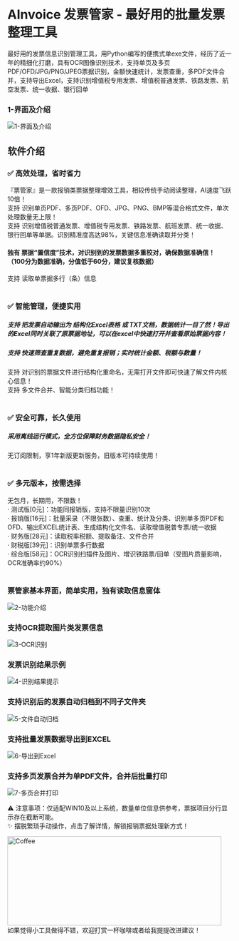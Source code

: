 # AInvoice 发票管家 - 最好用的批量发票整理工具
最好用的发票信息识别管理工具，用Python编写的便携式单exe文件，经历了近一年的精细化打磨，具有OCR图像识别技术，支持单页及多页PDF/OFD/JPG/PNG/JPEG票据识别，金额快速统计，发票查重，多PDF文件合并，支持导出Excel，支持识别增值税专用发票、增值税普通发票、铁路发票、航空发票、统一收据、银行回单

### 1-界面及介绍
![1-界面及介绍](https://github.com/user-attachments/assets/e3d7663e-bc04-4a58-88ac-9aca80e514d8)

## 软件介绍
### ✅ 高效处理，省时省力
『票管家』是一款报销类票据整理增效工具，相较传统手动阅读整理，AI速度飞跃10倍！  
支持 识别单页PDF、多页PDF、OFD、JPG、PNG、BMP等混合格式文件，单次处理数量无上限！  
支持 识别增值税普通发票、增值税专用发票、铁路发票、航班发票、统一收据、银行回单等单据。识别精准度高达98%，关键信息准确读取并分类！  
#### 独有 票据“置信度”技术，对识别到的发票数据多重校对，确保数据准确信！（100分为数据准确，分值低于60分，建议复核数据）
支持 读取单票据多行（条）信息
<br /><br />

### ✅ 智能管理，便捷实用
##### 支持 把发票自动输出为 结构化Excel表格 或 TXT文档，数据统计一目了然！导出的Excel同时关联了原票据地址，可以在excel中快速打开并查看原始票据内容！  
##### 支持 快速筛查重复数据，避免重复报销；实时统计金额、税额与数量！  
支持 对识别的票据文件进行结构化重命名，无需打开文件即可快速了解文件内核心信息！  
支持 多文件合并、智能分类归档功能！
<br /><br />

### ✅ 安全可靠，长久使用
##### 采用离线运行模式，全方位保障财务数据隐私安全！  
无订阅限制，享1年新版更新服务，旧版本可持续使用！
<br /><br />

### ✅ 多元版本，按需选择
无包月，长期用，不限数！  
  · 测试版[0元]：功能同报销版，支持不限量识别10次  
  · 报销版[16元]：批量采录（不限张数）、查重、统计及分类、识别单多页PDF和OFD、输出EXCEL统计表、生成结构化文件名、读取增值税普专票/统一收据  
  · 财务版[28元]：读取税率税额、提取备注、文件合并  
  · 财税版[39元]：识别单票多行数据  
  · 综合版[58元]：OCR识别扫描件及图片、增识铁路票/回单（受图片质量影响，OCR准确率约90%）
<br /><br />
### 票管家基本界面，简单实用，独有读取信息窗体
![2-功能介绍](https://github.com/user-attachments/assets/8ecc9456-4b0f-4600-8020-4dbcd1b10eb6)
### 支持OCR提取图片类发票信息
![3-OCR识别](https://github.com/user-attachments/assets/64f5ed56-6de6-4c53-b666-41d828bd3fdc)
### 发票识别结果示例
![4-识别结果提示](https://github.com/user-attachments/assets/43283491-2748-486f-ab24-2b8134fa999f)
### 支持识别后的发票自动归档到不同子文件夹
![5-文件自动归档](https://github.com/user-attachments/assets/f61a68b3-5ebc-44b9-8a9b-c9db2bb391a6)
### 支持批量发票数据导出到EXCEL
![6-导出到Excel](https://github.com/user-attachments/assets/e8b26e39-2496-4b65-8fdd-370fff5a8b47)
### 支持多页发票合并为单PDF文件，合并后批量打印
![7-多页合并打印](https://github.com/user-attachments/assets/a6ef20a5-9af8-469c-9efb-c1917f56772d)

⚠ 注意事项：仅适配WIN10及以上系统，数量单位信息供参考，票据项目分行显示存在截断可能。   
✨ 摆脱繁琐手动操作，点击了解详情，解锁报销票据处理新方式！  

<img width="481" height="200" alt="Coffee" src="https://github.com/user-attachments/assets/a5bf3ce0-e59b-4fd3-b6b9-a07774e4e7a2" /><br/>
如果觉得小工具做得不错，欢迎打赏一杯咖啡或者给我提提改进建议！
